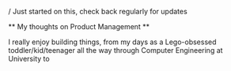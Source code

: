 / Just started on this, check back regularly for updates

** My thoughts on Product Management **

I really enjoy building things, from my days as a Lego-obsessed toddler/kid/teenager all the way through Computer Engineering at University to 
